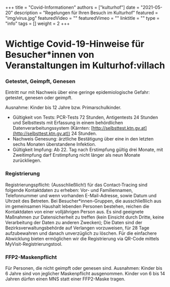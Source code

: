 +++
title = "Covid-Informationen"
authors = ["kulturhof"]
date = "2021-05-20"
description = "Regelungen für Ihren Besuch im Kulturhof"
featured = "img/virus.jpg"
featuredVideo = ""
featuredVimeo = ""
linktitle = ""
type = "info"
tags = []
weight = 2
+++

# Wichtige Covid-19-Hinweise für Besucher\*innen von Veranstaltungen im Kulturhof:villach

### Getestet, Geimpft, Genesen
Eintritt nur mit Nachweis über eine geringe epidemiologische Gefahr: getestet, genesen oder geimpft. 

Ausnahme: Kinder bis 12 Jahre bzw. Primarschulkinder.

- Gültigkeit von Tests: PCR-Tests 72 Stunden, Antigentests 24 Stunden und Selbsttests mit Erfassung in einem behördlichen Datenverarbeitungssystem (Kärnten: [http://selbsttest.ktn.gv.at](http://selbsttest.ktn.gv.at)) 24 Stunden.
- Nachweis Genesung: ärztliche Bestätigung über eine in den letzten sechs Monaten überstandene Infektion.
- Gültigkeit Impfung: Ab 22. Tag nach Erstimpfung gültig drei Monate, mit Zweitimpfung darf Erstimpfung nicht länger als neun Monate zurückliegen.

### Registrierung
Registrierungspflicht: (Ausschließlich!) für das Contact-Tracing sind folgende Kontaktdaten zu erheben: Vor- und Familiennamen, Telefonnummer und wenn vorhanden E-Mail-Adresse, sowie Datum und Uhrzeit des Betreten. Bei Besucher\*innen-Gruppen, die ausschließlich aus im gemeinsamen Haushalt lebenden Personen bestehen, reichen die Kontaktdaten von einer volljährigen Person aus. Es sind geeignete Maßnahmen zur Datensicherheit zu treffen (kein Einsicht durch Dritte, keine Verarbeitung der Daten zu anderen Zwecken); Die Daten sind der Bezirksverwaltungsbehörde auf Verlangen vorzuweisen, für 28 Tage aufzubewahren und danach unverzüglich zu löschen. Für die einfachere Abwicklung bieten ermöglichen wir die Registrierung via QR-Code mittels MyVisit-Registrierungstool.

### FFP2-Maskenpflicht
Für Personen, die nicht geimpft oder genesen sind.
Ausnahmen: Kinder bis 6 Jahre sind von jeglicher Maskenpflicht ausgenommen. Kinder von 6 bis 14 Jahren dürfen einen MNS statt einer FFP2-Maske tragen.


